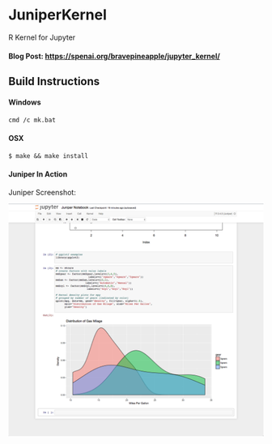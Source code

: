 # JuniperKernel
R Kernel for Jupyter

#### Blog Post: https://spenai.org/bravepineapple/jupyter_kernel/


## Build Instructions

#### Windows

```
cmd /c mk.bat
```

#### OSX

```
$ make && make install
```


#### Juniper In Action

Juniper Screenshot:

![](./extras/jnote.png)
